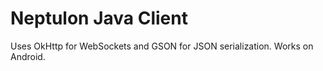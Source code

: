 # Neptulon Java Client
Uses OkHttp for WebSockets and GSON for JSON serialization. Works on Android.
